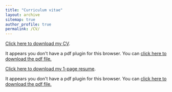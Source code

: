 ```yaml
---
title: "Curriculum vitae"
layout: archive
sitemap: true
author_profile: true
permalink: /CV/
---
```


[Click here to download my CV](/assets/documents/ShreyasCV.pdf).

<object data="/assets/documents/ShreyasCV.pdf" type="application/pdf" width="100%" height="70px"> 
  <p>It appears you don't have a pdf plugin for this browser.
  You can <a href="/assets/documents/ShreyasCV.pdf">click here to
  download the pdf file.</a></p>  
</object>

[Click here to download my 1-page resume](/assets/documents/ShreyasResume.pdf).

<object data="/assets/documents/ShreyasResume.pdf" type="application/pdf" width="100%" height="70px">
  <p>It appears you don't have a pdf plugin for this browser.
  You can <a href="/assets/documents/ShreyasResume.pdf">click here to
  download the pdf file.</a></p>
</object>

